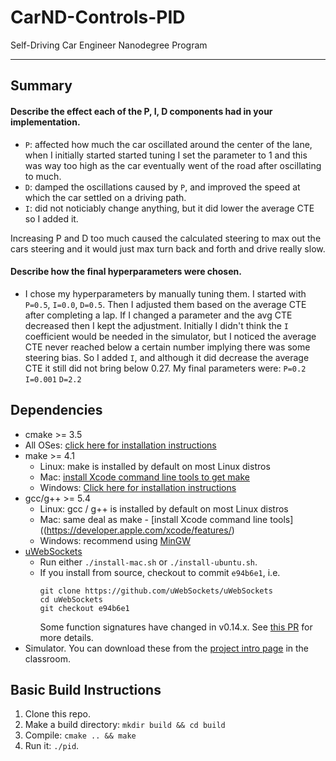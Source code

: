 # CarND-Controls-PID
Self-Driving Car Engineer Nanodegree Program

---

## Summary
#### Describe the effect each of the P, I, D components had in your implementation.
* `P`: affected how much the car oscillated around the center of the lane, when I initially started started tuning I set the parameter to 1 and this was way too high as the car eventually went of the road after oscillating to much. 
* `D`: damped the oscillations caused by `P`, and improved the speed at which the car settled on a driving path.
* `I`: did not noticiably change anything, but it did lower the average CTE so I added it.

Increasing P and D too much caused the calculated steering to max out the cars steering and it would just max turn back and forth and drive really slow. 

#### Describe how the final hyperparameters were chosen.
* I chose my hyperparameters by manually tuning them. I started with `P=0.5`, `I=0.0`, `D=0.5`. Then I adjusted them
based on the average CTE after completing a lap. If I changed a parameter and the avg CTE decreased then I kept
the adjustment. Initially I didn't think the `I` coefficient would be needed in the simulator, but I noticed the average CTE never reached below a certain number implying there was some steering bias. So I added `I`, and although it did decrease the average CTE it still did not 
bring below 0.27. 
My final parameters were:
`P=0.2`
`I=0.001`
`D=2.2`

## Dependencies

* cmake >= 3.5
 * All OSes: [click here for installation instructions](https://cmake.org/install/)
* make >= 4.1
  * Linux: make is installed by default on most Linux distros
  * Mac: [install Xcode command line tools to get make](https://developer.apple.com/xcode/features/)
  * Windows: [Click here for installation instructions](http://gnuwin32.sourceforge.net/packages/make.htm)
* gcc/g++ >= 5.4
  * Linux: gcc / g++ is installed by default on most Linux distros
  * Mac: same deal as make - [install Xcode command line tools]((https://developer.apple.com/xcode/features/)
  * Windows: recommend using [MinGW](http://www.mingw.org/)
* [uWebSockets](https://github.com/uWebSockets/uWebSockets)
  * Run either `./install-mac.sh` or `./install-ubuntu.sh`.
  * If you install from source, checkout to commit `e94b6e1`, i.e.
    ```
    git clone https://github.com/uWebSockets/uWebSockets 
    cd uWebSockets
    git checkout e94b6e1
    ```
    Some function signatures have changed in v0.14.x. See [this PR](https://github.com/udacity/CarND-MPC-Project/pull/3) for more details.
* Simulator. You can download these from the [project intro page](https://github.com/udacity/self-driving-car-sim/releases) in the classroom.

## Basic Build Instructions

1. Clone this repo.
2. Make a build directory: `mkdir build && cd build`
3. Compile: `cmake .. && make`
4. Run it: `./pid`. 

